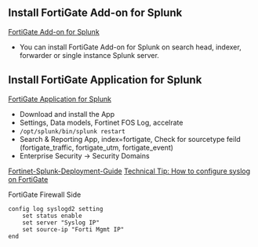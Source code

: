 ## Install FortiGate Add-on for Splunk

[FortiGate Add-on for Splunk](https://splunkbase.splunk.com/app/2846)
  * You can install FortiGate Add-on for Splunk on search head, indexer, forwarder or single instance Splunk server.
 
## Install FortiGate Application for Splunk

[FortiGate Application for Splunk](https://splunkbase.splunk.com/app/2800)

  * Download and install the App
  * Settings, Data models, Fortinet FOS Log, accelrate
  * ```/opt/splunk/bin/splunk restart```
  * Search & Reporting App, index=fortigate, Check for sourcetype feild (fortigate_traffic, fortigate_utm, fortigate_event)
  * Enterprise Security -> Security Domains

 
[Fortinet-Splunk-Deployment-Guide](https://www.fortinet.com/content/dam/fortinet/assets/alliances/Fortinet-Splunk-Deployment-Guide.pdf)
[Technical Tip: How to configure syslog on FortiGate ](https://community.fortinet.com/t5/FortiGate/Technical-Tip-Change-Source-IP-for-SYSLOG/ta-p/230218)

FortiGate Firewall Side
```
config log syslogd2 setting
    set status enable
    set server "Syslog IP"
    set source-ip "Forti Mgmt IP"
end
```
